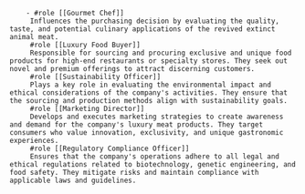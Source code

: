         - #role [[Gourmet Chef]]
         Influences the purchasing decision by evaluating the quality, taste, and potential culinary applications of the revived extinct animal meat.
         #role [[Luxury Food Buyer]]
         Responsible for sourcing and procuring exclusive and unique food products for high-end restaurants or specialty stores. They seek out novel and premium offerings to attract discerning customers.
         #role [[Sustainability Officer]]
         Plays a key role in evaluating the environmental impact and ethical considerations of the company's activities. They ensure that the sourcing and production methods align with sustainability goals.
         #role [[Marketing Director]]
         Develops and executes marketing strategies to create awareness and demand for the company's luxury meat products. They target consumers who value innovation, exclusivity, and unique gastronomic experiences.
         #role [[Regulatory Compliance Officer]]
         Ensures that the company's operations adhere to all legal and ethical regulations related to biotechnology, genetic engineering, and food safety. They mitigate risks and maintain compliance with applicable laws and guidelines.


